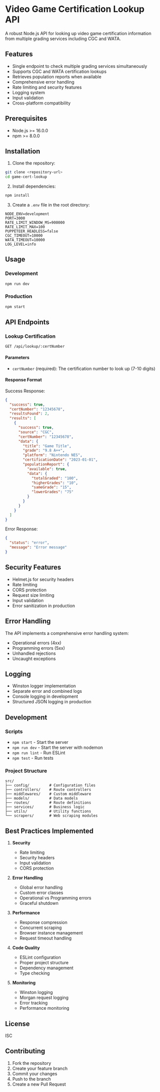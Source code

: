 # Video Game Certification Lookup API

A robust Node.js API for looking up video game certification information from multiple grading services including CGC and WATA.

## Features

- Single endpoint to check multiple grading services simultaneously
- Supports CGC and WATA certification lookups
- Retrieves population reports when available
- Comprehensive error handling
- Rate limiting and security features
- Logging system
- Input validation
- Cross-platform compatibility

## Prerequisites

- Node.js >= 16.0.0
- npm >= 8.0.0

## Installation

1. Clone the repository:

```bash
git clone <repository-url>
cd game-cert-lookup
```

2. Install dependencies:

```bash
npm install
```

3. Create a `.env` file in the root directory:

```env
NODE_ENV=development
PORT=3000
RATE_LIMIT_WINDOW_MS=900000
RATE_LIMIT_MAX=100
PUPPETEER_HEADLESS=false
CGC_TIMEOUT=10000
WATA_TIMEOUT=10000
LOG_LEVEL=info
```

## Usage

### Development

```bash
npm run dev
```

### Production

```bash
npm start
```

## API Endpoints

### Lookup Certification

```
GET /api/lookup/:certNumber
```

#### Parameters

- `certNumber` (required): The certification number to look up (7-10 digits)

#### Response Format

Success Response:

```json
{
  "success": true,
  "certNumber": "12345678",
  "resultsFound": 2,
  "results": [
    {
      "success": true,
      "source": "CGC",
      "certNumber": "12345678",
      "data": {
        "title": "Game Title",
        "grade": "9.8 A++",
        "platform": "Nintendo NES",
        "certificationDate": "2023-01-01",
        "populationReport": {
          "available": true,
          "data": {
            "totalGraded": "100",
            "higherGrades": "10",
            "sameGrade": "15",
            "lowerGrades": "75"
          }
        }
      }
    }
  ]
}
```

Error Response:

```json
{
  "status": "error",
  "message": "Error message"
}
```

## Security Features

- Helmet.js for security headers
- Rate limiting
- CORS protection
- Request size limiting
- Input validation
- Error sanitization in production

## Error Handling

The API implements a comprehensive error handling system:

- Operational errors (4xx)
- Programming errors (5xx)
- Unhandled rejections
- Uncaught exceptions

## Logging

- Winston logger implementation
- Separate error and combined logs
- Console logging in development
- Structured JSON logging in production

## Development

### Scripts

- `npm start` - Start the server
- `npm run dev` - Start the server with nodemon
- `npm run lint` - Run ESLint
- `npm test` - Run tests

### Project Structure

```
src/
├── config/         # Configuration files
├── controllers/    # Route controllers
├── middlewares/    # Custom middleware
├── models/         # Data models
├── routes/         # Route definitions
├── services/       # Business logic
├── utils/          # Utility functions
└── scrapers/       # Web scraping modules
```

## Best Practices Implemented

1. **Security**

   - Rate limiting
   - Security headers
   - Input validation
   - CORS protection

2. **Error Handling**

   - Global error handling
   - Custom error classes
   - Operational vs Programming errors
   - Graceful shutdown

3. **Performance**

   - Response compression
   - Concurrent scraping
   - Browser instance management
   - Request timeout handling

4. **Code Quality**

   - ESLint configuration
   - Proper project structure
   - Dependency management
   - Type checking

5. **Monitoring**
   - Winston logging
   - Morgan request logging
   - Error tracking
   - Performance monitoring

## License

ISC

## Contributing

1. Fork the repository
2. Create your feature branch
3. Commit your changes
4. Push to the branch
5. Create a new Pull Request

